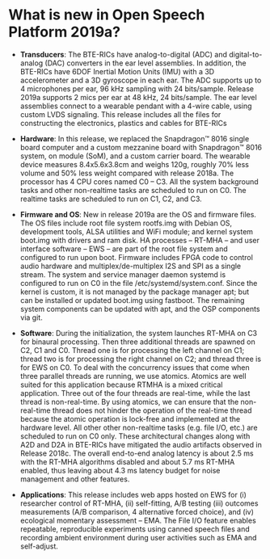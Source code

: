 # What is new in Open Speech Platform 2019a? #
* **Transducers**: The BTE-RICs have analog-to-digital (ADC) and digital-to-analog (DAC) converters in the ear level assemblies. In addition, the BTE-RICs have 6DOF Inertial Motion Units (IMU) with a 3D accelerometer and a 3D gyroscope in each ear. The ADC supports up to 4 microphones per ear, 96 kHz sampling with 24 bits/sample. Release 2019a supports 2 mics per ear at 48 kHz, 24 bits/sample. The ear level assemblies connect to a wearable pendant with a 4-wire cable, using custom LVDS signaling. This release includes all the files for constructing the electronics, plastics and cables for BTE-RICs

* **Hardware**: In this release, we replaced the Snapdragon™ 8016 single board computer and a custom mezzanine board with Snapdragon™ 8016 system, on module (SoM), and a custom carrier board. The wearable device measures 8.4x5.6x3.8cm and weighs 120g,  roughly 70% less volume and 50% less weight compared with release 2018a. The processor has 4 CPU cores named C0 – C3. All the system background tasks and other non-realtime tasks are scheduled to run on C0.  The realtime tasks are scheduled to run on C1, C2, and C3.

* **Firmware and OS**: New in release 2019a are the OS and firmware files. The OS files include root file system rootfs.img with Debian OS, development tools, ALSA utilities and WiFi module; and kernel system boot.img with drivers and ram disk.  HA processes – RT-MHA – and user interface software – EWS – are part of the root file system and configured to run upon boot. Firmware includes FPGA code to control audio hardware and multiplex/de-multiplex I2S and SPI as a single stream. The system and service manager daemon systemd is configured to run on C0 in the file /etc/systemd/system.conf.  Since the kernel is custom, it is not managed by the package manager apt; but can be installed or updated boot.img using fastboot. The remaining system components can be updated with apt, and the OSP components via git. 

* **Software**: During the initialization, the system launches RT-MHA on C3 for binaural processing. Then three additional threads are spawned on C2, C1 and C0. Thread one is for processing the left channel on C1; thread two is for processing the right channel on C2; and thread three is for EWS on C0. To deal with the concurrency issues that come when three parallel threads are running, we use atomics. Atomics are well suited for this application because RTMHA is a mixed critical application. Three out of the four threads are real-time, while the last thread is non-real-time. By using atomics, we can ensure that the non-real-time thread does not hinder the operation of the real-time thread because the atomic operation is lock-free and implemented at the hardware level. All other other non-realtime tasks (e.g. file I/O, etc.) are scheduled to run on C0 only. These architectural changes along with A2D and D2A in BTE-RICs have mitigated the audio artifacts observed in Release 2018c. The overall end-to-end analog latency is about 2.5 ms with the RT-MHA algorithms disabled and about 5.7 ms RT-MHA enabled, thus leaving about 4.3 ms latency budget for noise management and other features. 

* **Applications**: This release includes web apps hosted on EWS for (i) researcher control of RT-MHA, (ii) self-fitting, A/B testing (iii) outcomes measurements (A/B comparison, 4 alternative forced choice), and (iv) ecological momentary assessment – EMA. The File I/O feature enables repeatable, reproducible experiments using canned speech files and recording ambient environment during user activities such as EMA and self-adjust.
